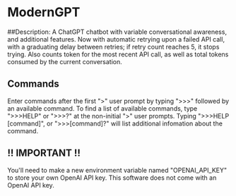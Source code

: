# ModernGPT
##Description:
A ChatGPT chatbot with variable conversational awareness, and additional features.
Now with automatic retrying upon a failed API call, with a graduating delay between retries; if retry count reaches 5, it stops trying.
Also counts token for the most recent API call, as well as total tokens consumed by the current conversation.

## Commands
Enter commands after the first ">" user prompt by typing ">>>" followed by an available command.
To find a list of available commands, type ">>>HELP" or ">>>?" at the non-initial ">" user prompts.
Typing ">>>HELP [command]", or ">>>[command]?" will list additional infomation about the command.

## **!! IMPORTANT !!**
You'll need to make a new environment variable named "OPENAI_API_KEY" to store your own OpenAI API key. This software does not come with an OpenAI API key.
